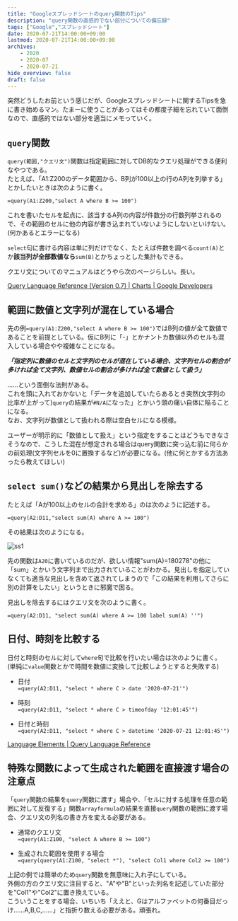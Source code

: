 ```yaml
---
title: "Googleスプレッドシートのquery関数のTips"
description: "query関数の直感的でない部分についての備忘録"
tags: ["Google","スプレッドシート"]
date: 2020-07-21T14:00:00+09:00
lastmod: 2020-07-21T14:00:00+09:00
archives:
    - 2020
    - 2020-07
    - 2020-07-21
hide_overview: false
draft: false
---
```


突然どうしたお前という感じだが、Googleスプレッドシートに関するTipsを急に書き始めるマン。たまーに使うことがあってはその都度子細を忘れていて面倒なので、直感的ではない部分を適当にメモっていく。

## ```query```関数

```query(範囲,"クエリ文")```関数は指定範囲に対してDB的なクエリ処理ができる便利なやつである。  
たとえば、「A1:Z200のデータ範囲から、B列が100以上の行のA列を列挙する」とかしたいときは次のように書く。

```=query(A1:Z200,"select A where B >= 100")```

これを書いたセルを起点に、該当するA列の内容が件数分の行数列挙されるので、その範囲のセルに他の内容が書き込まれていないようにしないといけない。(何かあるとエラーになる)

```select```句に書ける内容は単に列だけでなく、たとえば件数を調べる```count(A)```とか**該当列が全部数値なら**```sum(B)```とかちょっとした集計もできる。

クエリ文についてのマニュアルはどうやら次のページらしい。長い。

[Query Language Reference (Version 0.7) | Charts | Google Developers](https://developers.google.com/chart/interactive/docs/querylanguage)

## 範囲に数値と文字列が混在している場合

先の例```=query(A1:Z200,"select A where B >= 100")```ではB列の値が全て数値であることを前提としている。仮にB列に「-」とかナントカ数値以外のセルも混入している場合やや複雑なことになる。

***「指定列に数値のセルと文字列のセルが混在している場合、文字列セルの割合が多ければ全て文字列、数値セルの割合が多ければ全て数値として扱う」***

……という面倒な法則がある。  
これを頭に入れておかないと「データを追加していたらあるとき突然(文字列の比率が上がって)```query```の結果が```#N/A```になった」とかいう頭の痛い自体に陥ることになる。  
なお、文字列が数値として扱われる際は空白セルになる模様。

ユーザーが明示的に「数値として扱え」という指定をすることはどうもできなさそうなので、こうした混在が想定される場合はquery関数に突っ込む前に何らかの前処理(文字列セルを0に置換するなど)が必要になる。(他に何とかする方法あったら教えてほしい)

## ```select sum()```などの結果から見出しを除去する

たとえば「Aが100以上のセルの合計を求める」のは次のように記述する。

```=query(A2:D11,"select sum(A) where A >= 100")```

その結果は次のようになる。

![ss1](/images/2020/07_21_00_01.png)

先の関数は```A20```に書いているのだが、欲しい情報"sum(A)=180278"の他に「sum」とかいう文字列まで出力されていることがわかる。見出しを指定していなくても適当な見出しを含めて返されてしまうので「この結果を利用してさらに別の計算をしたい」というときに邪魔で困る。

見出しを除去するにはクエリ文を次のように書く。

```=query(A2:D11, "select sum(A) where A >= 100 label sum(A) ''")```

## 日付、時刻を比較する

日付と時刻のセルに対して```where```句で比較を行いたい場合は次のように書く。  
(単純に```value```関数とかで時間を数値に変換して比較しようとすると失敗する)

- 日付  
    ```=query(A2:D11, "select * where C > date '2020-07-21'")```

- 時刻  
    ```=query(A2:D11, "select * where C > timeofday '12:01:45'")```

- 日付と時刻  
    ```=query(A2:D11, "select * where C > datetime '2020-07-21 12:01:45'")```

[Language Elements | Query Language Reference](https://developers.google.com/chart/interactive/docs/querylanguage#language-elements)

## 特殊な関数によって生成された範囲を直接渡す場合の注意点

「```query```関数の結果を```query```関数に渡す」場合や、「セルに対する処理を任意の範囲に対して反復する」関数```arrayformula```の結果を直接```query```関数の範囲に渡す場合、クエリ文の列名の書き方を変える必要がある。  

- 通常のクエリ文  
    ```=query(A1:Z100, "select A where B >= 100")```

- 生成された範囲を使用する場合  
    ```=query(query(A1:Z100, "select *"), "select Col1 where Col2 >= 100")```

上記の例では簡単のため```query```関数を無意味に入れ子にしている。  
外側の方のクエリ文に注目すると、"A"や"B"といった列名を記述していた部分を"Col1"や"Col2"に置き換えている。  
こういうことをする場合、いちいち「ええと、Gはアルファベットの何番目だっけ……A,B,C,……」と指折り数える必要がある。頑張れ。
